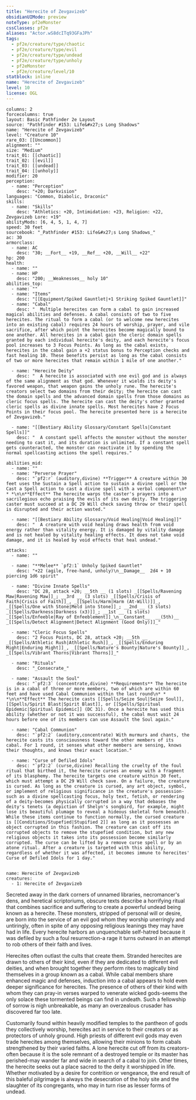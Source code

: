 ```yaml
---
title: "Herecite of Zevgavizeb"
obsidianUIMode: preview
noteType: pf2eMonster
cssClasses: pf2e
aliases: "Actor.wS8dcITq93GFaJPh" 
tags:
  - pf2e/creature/type/chaotic
  - pf2e/creature/type/evil
  - pf2e/creature/type/undead
  - pf2e/creature/type/unholy
  - pf2eMonster
  - pf2e/creature/level/10
statblock: inline
name: "Herecite of Zevgavizeb"
level: 10
license: OGL
---
```


```statblock
columns: 2
forcecolumns: true
layout: Basic Pathfinder 2e Layout
source: "Pathfinder #153: Life&#x27;s Long Shadows"
name: "Herecite of Zevgavizeb"
level: "Creature 10"
rare_03: [[Uncommon]]
alignment: ""
size: "Medium"
trait_01: [[chaotic]]
trait_02: [[evil]]
trait_03: [[undead]]
trait_04: [[unholy]]
modifier: 20
perception:
  - name: "Perception"
    desc: "+20; Darkvision"
languages: "Common, Diabolic, Draconic"
skills:
  - name: "Skills"
    desc: "Athletics: +20, Intimidation: +23, Religion: +22, Zevgavizeb Lore: +19"
abilityMods: [6, 4, 5, 1, 4, 7]
speed: 30 feet
sourcebook: "_Pathfinder #153: Life&#x27;s Long Shadows_"
ac: 30
armorclass:
  - name: AC
    desc: "30; __Fort__ +19, __Ref__ +20, __Will__ +22"
hp: 200
health:
  - name: ""
  - name: HP
    desc: "200; __Weaknesses__ holy 10"
abilities_top:
  - name: ""
  - name: "Items"
    desc: "[[Equipment/Spiked Gauntlet|+1 Striking Spiked Gauntlet]]"
  - name: "Cabal"
    desc: "  Multiple herecites can form a cabal to gain increased magical abilities and defenses. A cabal consists of two to five herecites. The ritual to form a cabal (or to welcome new herecites into an existing cabal) requires 24 hours of worship, prayer, and vile sacrifice, after which point the herecites become magically bound to one another. All herecites in a cabal gain the cleric domain spells granted by each individual herecite's deity, and each herecite's focus pool increases to 3 Focus Points. As long as the cabal exists, herecites in the cabal gain a +2 status bonus to Perception checks and fast healing 10. These benefits persist as long as the cabal consists of two or more herecites that remain within 1 mile of one another."

  - name: "Herecite Deity"
    desc: "  A herecite is associated with one evil god and is always of the same alignment as that god. Whenever it wields its deity's favored weapon, that weapon gains the unholy rune. The herecite's creators select two domains from their deity; the herecite can cast the domain spells and the advanced domain spells from those domains as cleric focus spells. The herecite can cast the deity's other granted cleric spells as divine innate spells. Most herecites have 2 Focus Points in their focus pool. The herecite presented here is a herecite of Zevgavizeb."

  - name: "[[Bestiary Ability Glossary/Constant Spells|Constant Spells]]"
    desc: "  A constant spell affects the monster without the monster needing to cast it, and its duration is unlimited. If a constant spell gets counteracted, the monster can reactivate it by spending the normal spellcasting actions the spell requires."

abilities_mid:
  - name: ""
  - name: "Perverse Prayer"
    desc: "`pf2:r` (auditory,divine) **Trigger** A creature within 30 feet uses the Sustain a Spell action to sustain a divine spell or the Cast a Spell action to cast a divine spell with a verbal component\n* * *\n\n**Effect** The herecite warps the caster's prayers into a sacrilegious echo praising the evils of its own deity. The triggering caster must succeed at a DC 29 Will check saving throw or their spell is disrupted and their action wasted."

  - name: "[[Bestiary Ability Glossary/Void Healing|Void Healing]]"
    desc: "  A creature with void healing draws health from void energy rather than vitality energy. It is damaged by vitality damage and is not healed by vitality healing effects. It does not take void damage, and it is healed by void effects that heal undead."

attacks:
  - name: ""

  - name: "**Melee** `pf2:1` Unholy Spiked Gauntlet"
    desc: "+22 (agile, free-hand, unholy)\n__Damage__  2d4 + 10 piercing 1d6 spirit"

  - name: "Divine Innate Spells"
    desc: "DC 28, attack +20; __5th __ (1 slots) _[[Spells/Ravening Maw|Ravening Maw]]_; __3rd __ (3 slots) _[[Spells/Crisis of Faith|Crisis of Faith]]_, _[[Spells/Harm|Harm (At-Will)]]_, _[[Spells/One with Stone|Meld into Stone]]_; __2nd __ (3 slots) _[[Spells/Darkness|Darkness (x3)]]_; __1st __ (1 slots) _[[Spells/Enfeeble|Ray of Enfeeblement]]_\n__Constant__  __(5th)__ _[[Spells/Detect Alignment|Detect Alignment (Good Only)]]_"

  - name: "Cleric Focus Spells"
    desc: "2 Focus Points, DC 28, attack +20; __5th __  _[[Spells/Athletic Rush|Athletic Rush]]_, _[[Spells/Enduring Might|Enduring Might]]_, _[[Spells/Nature's Bounty|Nature's Bounty]]_, _[[Spells/Vibrant Thorns|Vibrant Thorns]]_"

  - name: "Rituals"
    desc: "_Consecrate_"

  - name: "Assault the Soul"
    desc: "`pf2:3` (concentrate,divine) **Requirements** The herecite is in a cabal of three or more members, two of which are within 60 feet and have used Cabal Communion within the last round\n* * *\n\n**Effect** The herecite casts [[Spells/Seize Soul|Seize Soul]], [[Spells/Spirit Blast|Spirit Blast]], or [[Spells/Spiritual Epidemic|Spiritual Epidemic]] (DC 31). Once a herecite has used this ability (whether or not it was successful), the cabal must wait 24 hours before one of its members can use Assault the Soul again."

  - name: "Cabal Communion"
    desc: "`pf2:2` (auditory,concentrate) With murmurs and chants, the herecite casts its consciousness toward the other members of its cabal. For 1 round, it senses what other members are sensing, knows their thoughts, and knows their exact location."

  - name: "Curse of Defiled Idols"
    desc: "`pf2:2` (curse,divine) Recalling the cruelty of the foul ritual that birthed it, the herecite curses an enemy with a fragment of its blasphemy. The herecite targets one creature within 30 feet, which must attempt a DC 29 Will check save. On a failure, the creature is cursed. As long as the creature is cursed, any art object, symbol, or implement of religious significance in the creature's possession-such as a divine spellcasting focus, holy text, fetish, or rendering of a deity-becomes physically corrupted in a way that debases the deity's tenets (a depiction of Shelyn's songbird, for example, might lose its beautiful plumage to reveal a hideous skeletal form beneath). While these items continue to function normally, the cursed creature is [[Conditions/Stupefied|Stupified 2]] as long as it possesses an object corrupted in this fashion. The creature can cast off its corrupted objects to remove the stupefied condition, but any new religious objects it takes into its possession become similarly corrupted. The curse can be lifted by a remove curse spell or by an atone ritual. After a creature is targeted with this ability, regardless of whether it was affected, it becomes immune to herecites' Curse of Defiled Idols for 1 day."
 
```

```encounter-table
name: Herecite of Zevgavizeb
creatures:
  - 1: Herecite of Zevgavizeb
```



Secreted away in the dark corners of unnamed libraries, necromancer's dens, and heretical scriptoriums, obscure texts describe a horrifying ritual that combines sacrifice and suffering to create a powerful undead being known as a herecite. These monsters, stripped of personal will or desire, are born into the service of an evil god whom they worship unerringly and untiringly, often in spite of any opposing religious leanings they may have had in life. Every herecite harbors an unquenchable self-hatred because it was defiled by such a foul resurrection-a rage it turns outward in an attempt to rob others of their faith and lives.

Herecites often outlast the cults that create them. Stranded herecites are drawn to others of their kind, even if they are dedicated to different evil deities, and when brought together they perform rites to magically bind themselves in a group known as a cabal. While cabal members share enhanced magic and defenses, induction into a cabal appears to hold even deeper significance for herecites. The presence of others of their kind with whom they can pray-in verses warped to venerate wicked gods-seems the only solace these tormented beings can find in undeath. Such a fellowship of sorrow is nigh unbreakable, as many an overzealous crusader has discovered far too late.

Customarily found within heavily modified temples to the pantheon of gods they collectively worship, herecites act in service to their creators or as protectors of unholy ground. High priests of different evil gods may even trade herecites among themselves, allowing their minions to form cabals strengthened by their varied faiths. A lone herecite cut off from its creators-often because it is the sole remnant of a destroyed temple or its master has perished-may wander far and wide in search of a cabal to join. Other times, the herecite seeks out a place sacred to the deity it worshipped in life. Whether motivated by a desire for contrition or vengeance, the end result of this baleful pilgrimage is always the desecration of the holy site and the slaughter of its congregants, who may in turn rise as lesser forms of undead.
